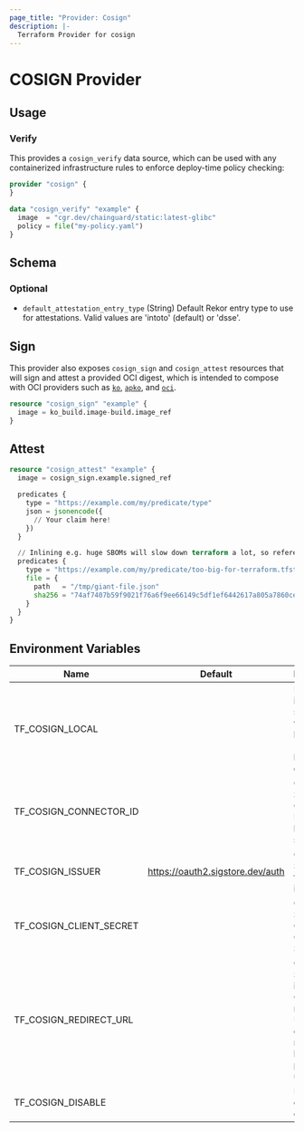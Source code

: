 ```yaml
---
page_title: "Provider: Cosign"
description: |-
  Terraform Provider for cosign
---
```


# COSIGN Provider

## Usage

### Verify

This provides a `cosign_verify` data source, which can be used with any
containerized infrastructure rules to enforce deploy-time policy checking:

```terraform
provider "cosign" {
}
```

```terraform
data "cosign_verify" "example" {
  image  = "cgr.dev/chainguard/static:latest-glibc"
  policy = file("my-policy.yaml")
}
```

<!-- schema generated by tfplugindocs -->
## Schema

### Optional

- `default_attestation_entry_type` (String) Default Rekor entry type to use for attestations. Valid values are 'intoto' (default) or 'dsse'.

## Sign

This provider also exposes `cosign_sign` and `cosign_attest` resources that will
sign and attest a provided OCI digest, which is intended to compose with
OCI providers such as [`ko`](https://github.com/ko-build/terraform-provider-ko),
[`apko`](https://github.com/chainguard-dev/terraform-provider-apko), and
[`oci`](https://github.com/chainguard-dev/terraform-provider-oci).

```terraform
resource "cosign_sign" "example" {
  image = ko_build.image-build.image_ref
}
```

## Attest

```terraform
resource "cosign_attest" "example" {
  image = cosign_sign.example.signed_ref

  predicates {
    type = "https://example.com/my/predicate/type"
    json = jsonencode({
      // Your claim here!
    })
  }

  // Inlining e.g. huge SBOMs will slow down terraform a lot, so reference a file.
  predicates {
    type = "https://example.com/my/predicate/too-big-for-terraform.tfstate"
    file = {
      path   = "/tmp/giant-file.json"
      sha256 = "74af7407b59f9021f76a6f9ee66149c5df1ef6442617a805a7860ce18074158d"
    }
  }
}
```

## Environment Variables

| Name                    | Default                          | Description                                                                                    |
| ----------------------- | -------------------------------- | ---------------------------------------------------------------------------------------------- |
| TF_COSIGN_LOCAL         |                                  | Enables interative signing with Cosign locally (browser based flow only).                      |
| TF_COSIGN_CONNECTOR_ID  |                                  | Configures Sigstore Connector ID for local based signing.                                      |
| TF_COSIGN_ISSUER        | https://oauth2.sigstore.dev/auth | Configures Sigstore token issuer.                                                              |
| TF_COSIGN_CLIENT_SECRET |                                  | Configures Sigstore OAuth Client Secret.                                                       |
| TF_COSIGN_REDIRECT_URL  |                                  | Configures Sigstore interactive OAuth redirect URL. If empty, a random localhost port is used. |
| TF_COSIGN_DISABLE       |                                  | Disables all cosign operations.                                                                |

